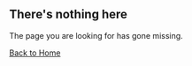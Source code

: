 ## There's nothing here

The page you are looking for has gone missing.

[Back to Home](https://docs.erpnext.com/)